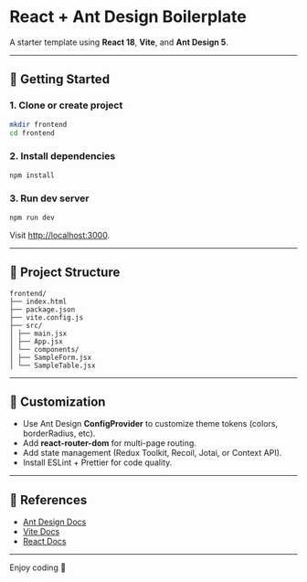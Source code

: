 # React + Ant Design Boilerplate


A starter template using **React 18**, **Vite**, and **Ant Design 5**.


---


## 🚀 Getting Started


### 1. Clone or create project
```bash
mkdir frontend
cd frontend
```


### 2. Install dependencies
```bash
npm install
```


### 3. Run dev server
```bash
npm run dev
```


Visit [http://localhost:3000](http://localhost:3000).


---


## 📂 Project Structure
```
frontend/
├── index.html
├── package.json
├── vite.config.js
├── src/
│ ├── main.jsx
│ ├── App.jsx
│ └── components/
│ ├── SampleForm.jsx
│ └── SampleTable.jsx
```


---


## 🎨 Customization
- Use Ant Design **ConfigProvider** to customize theme tokens (colors, borderRadius, etc).
- Add **react-router-dom** for multi-page routing.
- Add state management (Redux Toolkit, Recoil, Jotai, or Context API).
- Install ESLint + Prettier for code quality.


---


## 📖 References
- [Ant Design Docs](https://ant.design/docs/react/introduce)
- [Vite Docs](https://vitejs.dev/)
- [React Docs](https://react.dev/)


---


Enjoy coding 🚀
